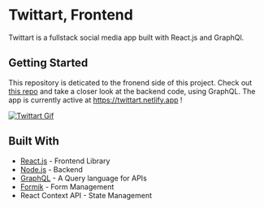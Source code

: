 # Twittart, Frontend

Twittart is a fullstack social media app built with React.js and GraphQl.

## Getting Started

This repository is deticated to the fronend side of this project. Check out [this repo](https://github.com/pioyi/twittart-backend) and take a closer look at the backend code, using GraphQL. The app is currently active at https://twittart.netlify.app !



[![Twittart Gif](https://i.gyazo.com/27139540243409603c6044d6efb741d9.gif)](https://gyazo.com/27139540243409603c6044d6efb741d9)

## Built With

* [React.js](https://reactjs.org/) - Frontend Library
* [Node.js](https://nodejs.org/en/) - Backend
* [GraphQL](https://graphql.org/) - A Query language for APIs
* [Formik](https://formik.org/) - Form Management
* React Context API - State Management
